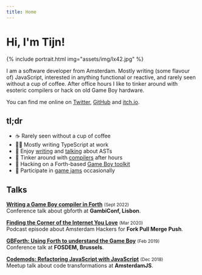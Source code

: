 ```yaml
---
title: Home
---
```


# Hi, I'm Tijn!

{% include portrait.html img="assets/img/lx42.jpg" %}

I am a software developer from Amsterdam. Mostly writing (some flavour of) JavaScript, interested in anything functional or reactive, and rarely seen without a cup of coffee. After office hours I like to tinker around with esoteric compilers or hack on old Game Boy hardware.

You can find me online on [Twitter](https://twitter.com/tijnosaurus), [GitHub](https://github.com/tkers) and [itch.io](https://tkers.itch.io).

## tl;dr

- ☕️ Rarely seen without a cup of coffee
- 👨‍💻 Mostly writing TypeScript at work
- 📣 Enjoy [writing](https://www.reaktor.com/blog/an-introduction-to-codemods) and [talking](https://www.youtube.com/watch?v=xS7UrNPmYX8) about ASTs
- 🔬 Tinker around with [compilers](https://github.com/liphe/delisp) after hours
- 👾 Hacking on a Forth-based [Game Boy toolkit](https://github.com/ams-hackers/gbforth)
- 🌱 Participate in [game jams](https://tkers.itch.io) occasionally

## Talks

**[Writing a Game Boy compiler in Forth](https://www.youtube.com/watch?v=tax0DNC0ybI)** <small>(Sept 2022)</small>\
Conference talk about gbforth at **GambiConf, Lisbon**.

**[Finding the Corner of the Internet You Love](https://www.reaktor.com/forkpullmergepush/finding-the-corner-of-the-internet-you-love-with-amsterdam-hackers)** <small>(Mar 2020)</small>\
Podcast episode about Amsterdam Hackers for **Fork Pull Merge Push**.

**[GBForth: Using Forth to understand the Game Boy](https://www.youtube.com/watch?v=g3HNhvW3lI8)** <small>(Feb 2019)</small>\
Conference talk at **FOSDEM, Brussels**.

**[Codemods: Refactoring JavaScript with JavaScript](https://www.youtube.com/watch?v=xS7UrNPmYX8)** <small>(Dec 2018)</small>\
Meetup talk about code transformations at **AmsterdamJS**.

